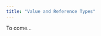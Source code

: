 ```yaml
---
title: "Value and Reference Types"
---
```


To come...

<!-- Set up for classes being a ref type -->
